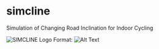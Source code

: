 # simcline
Simulation of Changing Road Inclination for Indoor Cycling

![SIMCLINE Logo](https://github.com/Berg0162/simcline/images/SC_logo.png)
Format: ![Alt Text](url)
